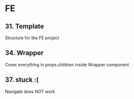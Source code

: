 # FE

## 31. Template
Structure for the FE project

## 34. Wrapper
Cover everything in props.children inside Wrapper component

## 37. stuck :(
Navigate does NOT work 